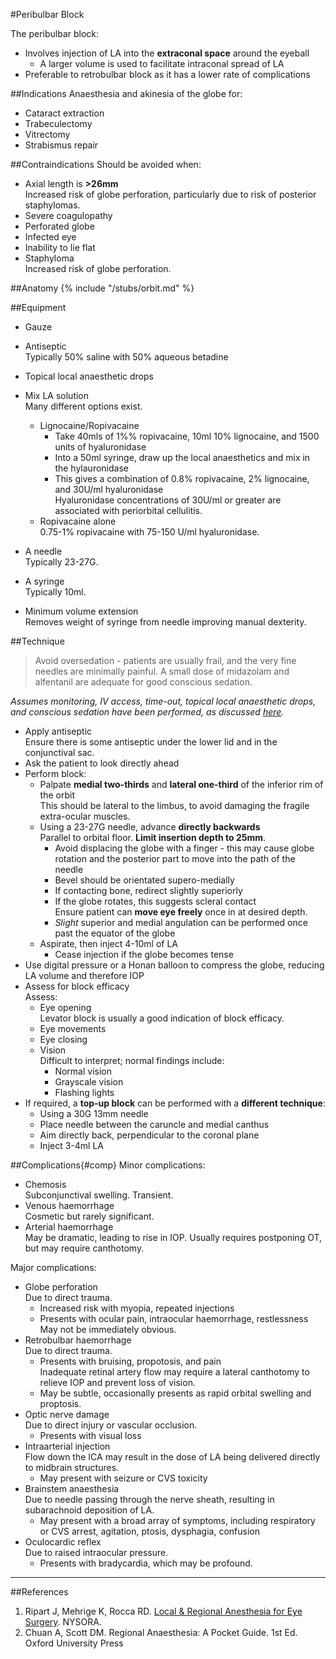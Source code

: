 #Peribulbar Block

The peribulbar block:
* Involves injection of LA into the **extraconal space** around the eyeball
	* A larger volume is used to facilitate intraconal spread of LA
* Preferable to retrobulbar block as it has a lower rate of complications



##Indications
Anaesthesia and akinesia of the globe for:
* Cataract extraction
* Trabeculectomy
* Vitrectomy
* Strabismus repair


##Contraindications
Should be avoided when:
* Axial length is **>26mm**  
Increased risk of globe perforation, particularly due to risk of posterior staphylomas.
* Severe coagulopathy
* Perforated globe
* Infected eye
* Inability to lie flat
* Staphyloma  
Increased risk of globe perforation.

##Anatomy
{% include "/stubs/orbit.md" %}



##Equipment
* Gauze
* Antiseptic  
Typically 50% saline with 50% aqueous betadine
* Topical local anaesthetic drops
* Mix LA solution  
Many different options exist.
	* Lignocaine/Ropivacaine
		* Take 40mls of 1%% ropivacaine, 10ml 10% lignocaine, and 1500 units of hyaluronidase
		* Into a 50ml syringe, draw up the local anaesthetics and mix in the hylauronidase
		* This gives a combination of 0.8% ropivacaine, 2% lignocaine, and 30U/ml hyaluronidase  
		Hyaluronidase concentrations of 30U/ml or greater are associated with periorbital cellulitis.
	* Ropivacaine alone  
	0.75-1% ropivacaine with 75-150 U/ml hyaluronidase.

	
* A needle  
Typically 23-27G.
* A syringe  
Typically 10ml.
* Minimum volume extension  
Removes weight of syringe from needle improving manual dexterity.


##Technique
> Avoid oversedation - patients are usually frail, and the very fine needles are minimally painful. A small dose of midazolam and alfentanil are adequate for good conscious sedation.

*Assumes monitoring, IV access, time-out, topical local anaesthetic drops, and conscious sedation have been performed, as discussed [here](/anaesthesia/opthal/opthal-la.md#id).*

* Apply antiseptic  
Ensure there is some antiseptic under the lower lid and in the conjunctival sac.
* Ask the patient to look directly ahead
* Perform block:
	* Palpate **medial two-thirds** and **lateral one-third** of the inferior rim of the orbit  
	This should be lateral to the limbus, to avoid damaging the fragile extra-ocular muscles.
	* Using a 23-27G needle, advance **directly backwards**  
	Parallel to orbital floor.
	**Limit insertion depth to 25mm**.
		* Avoid displacing the globe with a finger - this may cause globe rotation and the posterior part to move into the path of the needle
		* Bevel should be orientated supero-medially
		* If contacting bone, redirect slightly superiorly
		* If the globe rotates, this suggests scleral contact  
		Ensure patient can **move eye freely** once in at desired depth.
		* *Slight* superior and medial angulation can be performed once past the equator of the globe
	* Aspirate, then inject 4-10ml of LA
		* Cease injection if the globe becomes tense
* Use digital pressure or a Honan balloon to compress the globe, reducing LA volume and therefore IOP
* Assess for block efficacy  
Assess:
	* Eye opening  
	Levator block is usually a good indication of block efficacy.
	* Eye movements
	* Eye closing  
	* Vision  
	Difficult to interpret; normal findings include:
		* Normal vision
		* Grayscale vision
		* Flashing lights
* If required, a **top-up block** can be performed with a **different technique**:
	* Using a 30G 13mm needle
	* Place needle between the caruncle and medial canthus
	* Aim directly back, perpendicular to the coronal plane
	* Inject 3-4ml LA


##Complications{#comp}
Minor complications:
* Chemosis  
Subconjunctival swelling. Transient.
* Venous haemorrhage  
Cosmetic but rarely significant.
* Arterial haemorrhage  
May be dramatic, leading to rise in IOP. Usually requires postponing OT, but may require canthotomy.


Major complications:
* Globe perforation  
Due to direct trauma.
	* Increased risk with myopia, repeated injections
	* Presents with ocular pain, intraocular haemorrhage, restlessness  
	May not be immediately obvious.
* Retrobulbar haemorrhage  
Due to direct trauma.
	* Presents with bruising, propotosis, and pain  
	Inadequate retinal artery flow may require a lateral canthotomy to relieve IOP and prevent loss of vision.
	* May be subtle, occasionally presents as rapid orbital swelling and proptosis. 
* Optic nerve damage  
Due to direct injury or vascular occlusion.
	* Presents with visual loss
* Intraarterial injection  
Flow down the ICA may result in the dose of LA being delivered directly to midbrain structures.
	* May present with seizure or CVS toxicity
* Brainstem anaesthesia  
Due to needle passing through the nerve sheath, resulting in subarachnoid deposition of LA.
	* May present with a broad array of symptoms, including respiratory or CVS arrest, agitation, ptosis, dysphagia, confusion
* Oculocardic reflex  
Due to raised intraocular pressure.
	* Presents with bradycardia, which may be profound.


---

##References
1. Ripart J, Mehrige K, Rocca RD. [Local & Regional Anesthesia for Eye Surgery](https://www.nysora.com/local-regional-anesthesia-for-eye-surgery). NYSORA.
2. Chuan A, Scott DM. Regional Anaesthesia: A Pocket Guide. 1st Ed. Oxford University Press
